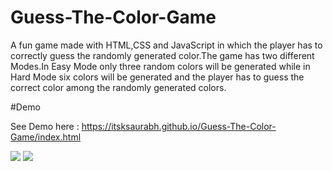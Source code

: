 # Guess-The-Color-Game
 A fun game made with HTML,CSS and JavaScript in which the player has to correctly guess the randomly generated color.The game has two different Modes.In Easy Mode only three random colors will be generated while in Hard Mode six colors will be generated and the player has to guess the correct color among the randomly generated colors. 

#Demo 

See Demo here : https://itsksaurabh.github.io/Guess-The-Color-Game/index.html

<img src="https://s3.amazonaws.com/poly-screenshots.angel.co/Project/f6/664962/390f6ef96a2640d81aea335c5a01d61b-original.png" />
<img src="https://s3.amazonaws.com/poly-screenshots.angel.co/Project/f6/664962/30da4c3a977041e736876e5c44dc5d5a-original.png" />


